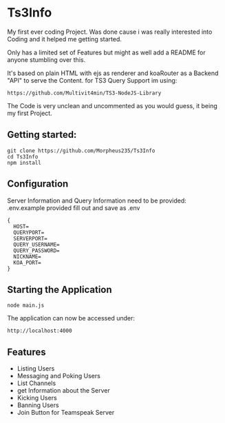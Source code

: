 # Ts3Info

My first ever coding Project.
Was done cause i was really interested into Coding and it helped me getting started.

Only has a limited set of Features but might as well add a README for anyone stumbling over this.

It's based on plain HTML with ejs as renderer and koaRouter as a Backend "API" to serve the Content.
for TS3 Query Support im using:
```
https://github.com/Multivit4min/TS3-NodeJS-Library
```
The Code is very unclean and uncommented as you would guess, it being my first Project.

## Getting started:
```
git clone https://github.com/Morpheus235/Ts3Info
cd Ts3Info
npm install
```
 
 ## Configuration
 
Server Information and Query Information need to be provided:
.env.example provided
fill out and save as .env
 
```
{
  HOST=
  QUERYPORT=
  SERVERPORT=
  QUERY_USERNAME=
  QUERY_PASSWORD=
  NICKNAME=
  KOA_PORT=
}
```

## Starting the Application
```
node main.js
```
The application can now be accessed under:

``` 
http://localhost:4000
```

## Features
* Listing Users
* Messaging and Poking Users
* List Channels
* get Information about the Server
* Kicking Users
* Banning Users
* Join Button for Teamspeak Server

